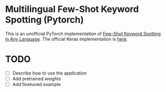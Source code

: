 # Multilingual Few-Shot Keyword Spotting (Pytorch)

This is an unofficial PyTorch implementation of [Few-Shot Keyword Spotting in Any Language](https://www.isca-speech.org/archive/pdfs/interspeech_2021/mazumder21_interspeech.pdf). The official Keras implementation is [here](https://github.com/harvard-edge/multilingual_kws).

# TODO
- [ ] Describe how to use the application
- [ ] Add pretrained weights
- [ ] Add finetuned example
